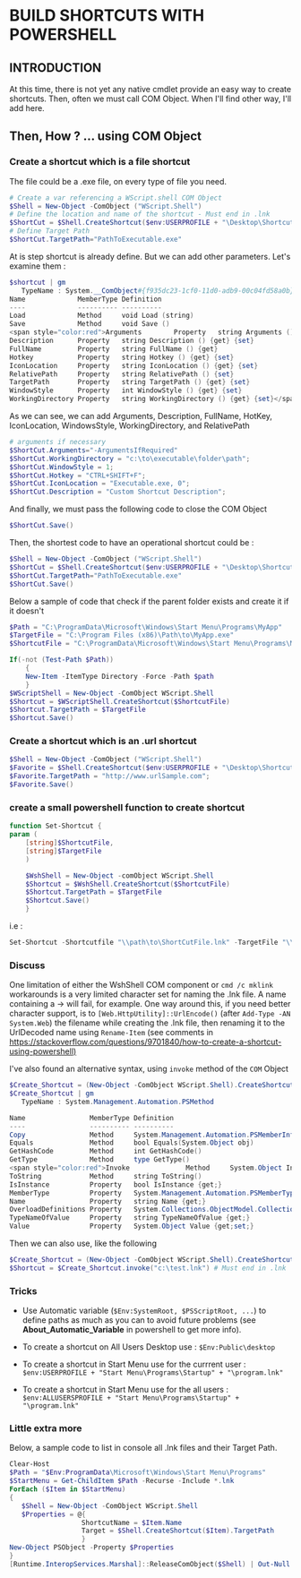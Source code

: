 # BUILD SHORTCUTS WITH POWERSHELL

## INTRODUCTION

At this time, there is not yet any native cmdlet provide an easy way to create shortcuts. Then, often we must call COM Object. When I'll find other way, I'll add here.

## Then, How ? ... using COM Object

### Create a shortcut which is a file shortcut

The file could be a .exe file, on every type of file you need.

````powershell
# Create a var referencing a WScript.shell COM Object
$Shell = New-Object -ComObject ("WScript.Shell")
# Define the location and name of the shortcut - Must end in .lnk
$ShortCut = $Shell.CreateShortcut($env:USERPROFILE + "\Desktop\ShortcutName.lnk")
# Define Target Path
$ShortCut.TargetPath="PathToExecutable.exe"
````

At is step shortcut is already define. But we can add other parameters. Let's examine them :

````powershell
$shortcut | gm
   TypeName : System.__ComObject#{f935dc23-1cf0-11d0-adb9-00c04fd58a0b}
Name             MemberType Definition
----             ---------- ----------
Load             Method     void Load (string)
Save             Method     void Save ()
<span style="color:red">Arguments        Property   string Arguments () {get} {set}
Description      Property   string Description () {get} {set}
FullName         Property   string FullName () {get}
Hotkey           Property   string Hotkey () {get} {set}
IconLocation     Property   string IconLocation () {get} {set}
RelativePath     Property   string RelativePath () {set}
TargetPath       Property   string TargetPath () {get} {set}
WindowStyle      Property   int WindowStyle () {get} {set}
WorkingDirectory Property   string WorkingDirectory () {get} {set}</span>
````

As we can see, we can add Arguments, Description, FullName, HotKey, IconLocation, WindowsStyle, WorkingDirectory, and RelativePath

````powershell
# arguments if necessary
$ShortCut.Arguments="-ArgumentsIfRequired"
$ShortCut.WorkingDirectory = "c:\to\executable\folder\path";
$ShortCut.WindowStyle = 1;
$ShortCut.Hotkey = "CTRL+SHIFT+F";
$ShortCut.IconLocation = "Executable.exe, 0";
$ShortCut.Description = "Custom Shortcut Description";
````

And finally, we must pass the following code to close the COM Object

````powershell
$ShortCut.Save()
````

Then, the shortest code to have an operational shortcut could be :

````powershell
$Shell = New-Object -ComObject ("WScript.Shell")
$ShortCut = $Shell.CreateShortcut($env:USERPROFILE + "\Desktop\ShortcutName.lnk")
$ShortCut.TargetPath="PathToExecutable.exe"
$ShortCut.Save()
````

Below a sample of code that check if the parent folder exists and create it if it doesn't

````powershell
$Path = "C:\ProgramData\Microsoft\Windows\Start Menu\Programs\MyApp"
$TargetFile = "C:\Program Files (x86)\Path\to\MyApp.exe"
$ShortcutFile = "C:\ProgramData\Microsoft\Windows\Start Menu\Programs\MyApp\MyApp.lnk"

If(-not (Test-Path $Path))
    {
    New-Item -ItemType Directory -Force -Path $path
    }
$WScriptShell = New-Object -ComObject WScript.Shell
$Shortcut = $WScriptShell.CreateShortcut($ShortcutFile)
$Shortcut.TargetPath = $TargetFile
$Shortcut.Save()
````

### Create a shortcut which is an .url shortcut

````powershell
$Shell = New-Object -ComObject ("WScript.Shell")
$Favorite = $Shell.CreateShortcut($env:USERPROFILE + "\Desktop\Shortcut.url")
$Favorite.TargetPath = "http://www.urlSample.com";
$Favorite.Save()
````

### create a small powershell function to create shortcut

````powershell
function Set-Shortcut {
param (
    [string]$ShortcutFile,
    [string]$TargetFile
    )

    $WshShell = New-Object -comObject WScript.Shell
    $Shortcut = $WshShell.CreateShortcut($ShortcutFile)
    $Shortcut.TargetPath = $TargetFile
    $Shortcut.Save()
    }
````

i.e :

````powershell
Set-Shortcut -Shortcutfile "\\path\to\ShortCutFile.lnk" -TargetFile "\\Path\to\Targetfile"
````

### Discuss

One limitation of either the WshShell COM component or ````cmd /c mklink```` workarounds is a very limited character set for naming the .lnk file.
A name containing a → will fail, for example. One way around this, if you need better character support, is to ````[Web.HttpUtility]::UrlEncode()```` (after ````Add-Type -AN System.Web````) the filename while creating the .lnk file, then renaming it to the UrlDecoded name using ````Rename-Item```` (see comments in <https://stackoverflow.com/questions/9701840/how-to-create-a-shortcut-using-powershell)>

I've also found an alternative syntax, using ````invoke```` method of the ````COM```` Object

````powershell
$Create_Shortcut = (New-Object -ComObject WScript.Shell).CreateShortcut
$Create_Shortcut | gm
   TypeName : System.Management.Automation.PSMethod

Name                MemberType Definition
----                ---------- ----------
Copy                Method     System.Management.Automation.PSMemberInfo Copy()
Equals              Method     bool Equals(System.Object obj)
GetHashCode         Method     int GetHashCode()
GetType             Method     type GetType()
<span style="color:red">Invoke              Method     System.Object Invoke(Params System.Object[] arguments)</span>
ToString            Method     string ToString()
IsInstance          Property   bool IsInstance {get;}
MemberType          Property   System.Management.Automation.PSMemberTypes MemberType {get;}
Name                Property   string Name {get;}
OverloadDefinitions Property   System.Collections.ObjectModel.Collection[string] OverloadDefinitions {get;}
TypeNameOfValue     Property   string TypeNameOfValue {get;}
Value               Property   System.Object Value {get;set;}
````

Then we can also use, like the following

````powershell
$Create_Shortcut = (New-Object -ComObject WScript.Shell).CreateShortcut
$Shortcut = $Create_Shortcut.invoke("c:\test.lnk") # Must end in .lnk
````

### Tricks

- Use Automatic variable (````$Env:SystemRoot, $PSScriptRoot, ...````) to define paths as much as you can to avoid future problems (see **About_Automatic_Variable** in powershell to get more info).

- To create a shortcut on All Users Desktop use : ````$Env:Public\desktop````

- To create a shortcut in Start Menu use for the currrent user : ````$env:USERPROFILE + "Start Menu\Programs\Startup" + "\program.lnk"````

- To create a shortcut in Start Menu use for the all users : ````$env:ALLUSERSPROFILE + "Start Menu\Programs\Startup" + "\program.lnk"````

### Little extra more

Below, a sample code to list in console all .lnk files and their Target Path.

````powershell
Clear-Host
$Path = "$Env:ProgramData\Microsoft\Windows\Start Menu\Programs"
$StartMenu = Get-ChildItem $Path -Recurse -Include *.lnk
ForEach ($Item in $StartMenu)
{
   $Shell = New-Object -ComObject WScript.Shell
   $Properties = @{
                  ShortcutName = $Item.Name
                  Target = $Shell.CreateShortcut($Item).TargetPath
                  }
New-Object PSObject -Property $Properties
}
[Runtime.InteropServices.Marshal]::ReleaseComObject($Shell) | Out-Null
````
